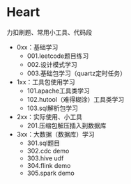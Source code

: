 # Heart
力扣刷题、常用小工具、代码段

- 0xx：基础学习
  - 001.leetcode题目练习
  - 002.设计模式学习
  - 003.基础包学习（quartz定时任务）
- 1xx：工具包使用学习
  - 101.apache工具类学习
  - 102.hutool（难得糊涂）工具类学习
  - 103.sql解析包学习
- 2xx：实际使用、小工具
  - 201.压缩包解压插入到数据库
- 3xx：大数据（数据库）学习
  - 301.sql题目
  - 302.cdc demo
  - 303.hive udf
  - 304.flink demo
  - 305.spark demo